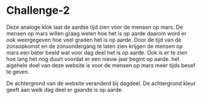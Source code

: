 # Challenge-2

Deze analoge klok laat de aardse tijd zien voor de mensen op mars. De mensen op mars willen graag weten hoe het is op aarde daarom word er ook weergegeven hoe veel graden het is op aarde. Door de tijd van de zonsopkomst en de zonsondergang te laten zien krijgen de mensen op mars een beter beeld wat voor dag deel het is op aarde. Ook is er te zien hoe lang het nog duurt voordat er een nieuw jaar begint op aarde. het algehele doel van deze website is voor de mensen op mars meer tijds besef te geven. 

De achtergrond van de website veranderd bij dagdeel. De achtergrond kleur geeft aan welk dag deel er gaande is op aarde.

